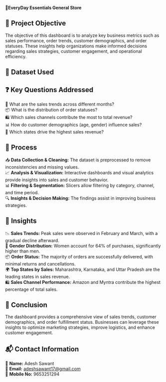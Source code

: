 **🛒EveryDay Essentials General Store**

## **🎯 Project Objective**  
The objective of this dashboard is to analyze key business metrics such as sales performance, order trends, customer demographics, and order statuses. These insights help organizations make informed decisions regarding sales strategies, customer engagement, and operational efficiency.  



## **📂 Dataset Used**  
 



## **❓ Key Questions Addressed**  
🔢 What are the sales trends across different months?  
📦 What is the distribution of order statuses?  
🛍️ Which sales channels contribute the most to total revenue?  
📊 How do customer demographics (age, gender) influence sales?  
📍 Which states drive the highest sales revenue?  


## **🔄 Process**  
📥 **Data Collection & Cleaning:** The dataset is preprocessed to remove inconsistencies and missing values.  
📈 **Analysis & Visualization:** Interactive dashboards and visual analytics provide insights into sales and customer behavior.  
📊 **Filtering & Segmentation:** Slicers allow filtering by category, channel, and time period.  
🔍 **Insights & Decision Making:** The findings assist in improving business strategies.  



## **🔎 Insights**  
📉 **Sales Trends:** Peak sales were observed in February and March, with a gradual decline afterward.  
🛒 **Gender Distribution:** Women account for 64% of purchases, significantly higher than men.  
📦 **Order Status:** The majority of orders are successfully delivered, with minimal returns and cancellations.  
🌍 **Top States by Sales:** Maharashtra, Karnataka, and Uttar Pradesh are the leading states in sales revenue.  
🛍️ **Sales Channel Performance:** Amazon and Myntra contribute the highest percentage of total sales.  



## **🏁 Conclusion**  
The dashboard provides a comprehensive view of sales trends, customer demographics, and order fulfillment status. Businesses can leverage these insights to optimize marketing strategies, improve logistics, and enhance customer engagement.  


## **📬 Contact Information**  
👤 **Name:** Adesh Sawant  
📧 **Email:** adeshsawant17@gmail.com  
📱 **Mobile No:** 9653251294  

